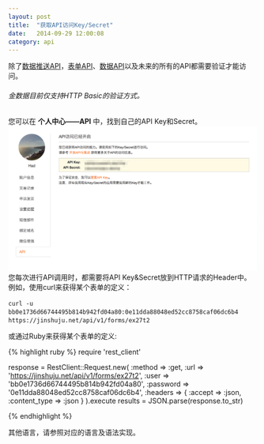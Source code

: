 ```yaml
---
layout: post
title:  "获取API访问Key/Secret"
date:   2014-09-29 12:00:08
category: api
---
```


除了[数据推送API](http-push.html)，[表单API](form-api.html)、[数据API](entry-api.html)以及未来的所有的API都需要验证才能访问。

###### 金数据目前仅支持HTTP Basic的验证方式。

您可以在 **个人中心——API** 中，找到自己的API Key和Secret。
	![](/images/api-auth.png)
您每次进行API调用时，都需要将API Key&Secret放到HTTP请求的Header中。
例如，使用curl来获得某个表单的定义：

`curl -u bb0e1736d66744495b814b942fd04a80:0e11dda88048ed52cc8758caf06dc6b4 https://jinshuju.net/api/v1/forms/ex27t2`

或通过Ruby来获得某个表单的定义:

{% highlight ruby %}
require 'rest_client'

response = RestClient::Request.new(
    :method => :get,
    :url => 'https://jinshuju.net/api/v1/forms/ex27t2',
    :user => 'bb0e1736d66744495b814b942fd04a80',
    :password => '0e11dda88048ed52cc8758caf06dc6b4',
    :headers => { :accept => :json,
    :content_type => :json }
  ).execute
results = JSON.parse(response.to_str)

{% endhighlight %}

其他语言，请参照对应的语言及语法实现。
